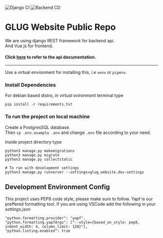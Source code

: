 ![Django CI](https://github.com/lugnitdgp/glug_website_backend/workflows/Django%20CI/badge.svg?branch=master)
![Backend CD](https://github.com/lugnitdgp/glug_website_backend/workflows/Backend%20CD/badge.svg?branch=prod)
# GLUG Website Public Repo
We are using django REST framework for backend api. <br />
And Vue.js for frontend. <br />

#### Click [here](https://documenter.getpostman.com/view/5813355/RzZ7mzS4) to refer to the api documentation.

---
Use a virtual envionment for installing this, 
i.e `venv` or `pipenv`.
### Install Dependencies
For debian based distro, *in virtual evironment* terminal type
```shell
pip install -r requirements.txt
```
### To run the project on local machine
Create a PostgresSQL database.</br>
Then `cp .env.example .env` and change `.env` file according to your need.

Inside project directory type
```shell
python3 manage.py makemigrations
python3 manage.py migrate
python3 manage.py collectstatic

# To run with development settings
python3 manage.py runserver --settings=glug_website.dev-settings
```

## Development Environment Config
This project uses PEP8 code style, please make sure to follow. Yapf is our preffered formatting tool.
If you are using VSCode add the following in your *settings.json* 
```
"python.formatting.provider": "yapf",
"python.formatting.yapfArgs": ["--style={based_on_style: pep8, indent_width: 4, column_limit: 120}"],
"python.linting.enabled": true
